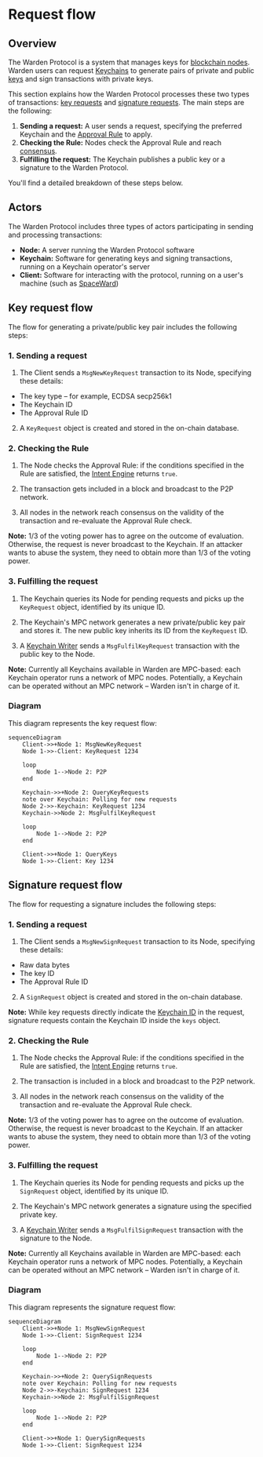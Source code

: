 ﻿---
sidebar_position: 4
---

# Request flow

## Overview

The Warden Protocol is a system that manages keys for [blockchain nodes](/learn/glossary#warden-protocol-node). Warden users can request [Keychains](/learn/glossary#keychain) to generate pairs of private and public [keys](/learn/glossary#key) and sign transactions with private keys.

This section explains how the Warden Protocol processes these two types of transactions: [key requests](/learn/glossary#key-request) and [signature requests](/learn/glossary#signature-request). The main steps are the following:

1. **Sending a request:** A user sends a request, specifying the preferred Keychain and the [Approval Rule](/learn/glossary#approval-rule) to apply.
2. **Checking the Rule:** Nodes check the Approval Rule and reach [consensus](/learn/glossary#staking).
3. **Fulfilling the request:** The Keychain publishes a public key or a signature to the Warden Protocol.

You'll find a detailed breakdown of these steps below.

## Actors

The Warden Protocol includes three types of actors participating in sending and processing transactions:

- **Node:** A server running the Warden Protocol software
- **Keychain:** Software for generating keys and signing transactions, running on a Keychain operator's server
- **Client:** Software for interacting with the protocol, running on a user's machine (such as [SpaceWard](/learn/glossary#spaceward))

## Key request flow

The flow for generating a private/public key pair includes the following steps:

### 1. Sending a request

1. The Client sends a `MsgNewKeyRequest` transaction to its Node, specifying these details:

- The key type – for example, ECDSA secp256k1
- The Keychain ID
- The Approval Rule ID

2. A `KeyRequest` object is created and stored in the on-chain database.

### 2. Checking the Rule

1. The Node checks the Approval Rule: if the conditions specified in the Rule are satisfied, the [Intent Engine](/learn/glossary#intent-engine) returns `true`.

2. The transaction gets included in a block and broadcast to the P2P network.

3. All nodes in the network reach consensus on the validity of the transaction and re-evaluate the Approval Rule check.

**Note:** 1/3 of the voting power has to agree on the outcome of evaluation. Otherwise, the request is never broadcast to the Keychain. If an attacker wants to abuse the system, they need to obtain more than 1/3 of the voting power.

### 3. Fulfilling the request

1. The Keychain queries its Node for pending requests and picks up the `KeyRequest` object, identified by its unique ID.

2. The Keychain's MPC network generates a new private/public key pair and stores it. The new public key inherits its ID from the `KeyRequest` ID. 

3. A [Keychain Writer](/learn/glossary#keychain-writer) sends a `MsgFulfilKeyRequest` transaction with the public key to the Node.

**Note:** Currently all Keychains available in Warden are MPC-based: each Keychain operator runs a network of MPC nodes. Potentially, a Keychain can be operated without an MPC network – Warden isn't in charge of it.

### Diagram

This diagram represents the key request flow:

```mermaid
sequenceDiagram
    Client->>+Node 1: MsgNewKeyRequest
    Node 1->>-Client: KeyRequest 1234

    loop
        Node 1-->Node 2: P2P
    end

    Keychain->>+Node 2: QueryKeyRequests
    note over Keychain: Polling for new requests
    Node 2->>-Keychain: KeyRequest 1234
    Keychain->>Node 2: MsgFulfilKeyRequest

    loop
        Node 1-->Node 2: P2P
    end

    Client->>+Node 1: QueryKeys
    Node 1->>-Client: Key 1234
```

## Signature request flow

The flow for requesting a signature includes the following steps:

### 1. Sending a request

1. The Client sends a `MsgNewSignRequest` transaction to its Node, specifying these details:

- Raw data bytes
- The key ID
- The Approval Rule ID

2. A `SignRequest` object is created and stored in the on-chain database.

**Note:** While key requests directly indicate the [Keychain ID](/learn/glossary#keychain-id) in the request, signature requests contain the Keychain ID inside the `keys` object.

### 2. Checking the Rule

1. The Node checks the Approval Rule: if the conditions specified in the Rule are satisfied, the [Intent Engine](/learn/glossary#intent-engine) returns `true`.

2. The transaction is included in a block and broadcast to the P2P network.  

3. All nodes in the network reach consensus on the validity of the transaction and re-evaluate the Approval Rule check.

**Note:** 1/3 of the voting power has to agree on the outcome of evaluation. Otherwise, the request is never broadcast to the Keychain. If an attacker wants to abuse the system, they need to obtain more than 1/3 of the voting power.

### 3. Fulfilling the request

1. The Keychain queries its Node for pending requests and picks up the `SignRequest` object, identified by its unique ID.  

2. The Keychain's MPC network generates a signature using the specified private key.  

3. A [Keychain Writer](/learn/glossary#keychain-writer) sends a `MsgFulfilSignRequest` transaction with the signature to the Node.

**Note:** Currently all Keychains available in Warden are MPC-based: each Keychain operator runs a network of MPC nodes. Potentially, a Keychain can be operated without an MPC network – Warden isn't in charge of it.

### Diagram

This diagram represents the signature request flow:

```mermaid
sequenceDiagram
    Client->>+Node 1: MsgNewSignRequest
    Node 1->>-Client: SignRequest 1234

    loop
        Node 1-->Node 2: P2P
    end

    Keychain->>+Node 2: QuerySignRequests
    note over Keychain: Polling for new requests
    Node 2->>-Keychain: SignRequest 1234
    Keychain->>Node 2: MsgFulfilSignRequest

    loop
        Node 1-->Node 2: P2P
    end

    Client->>+Node 1: QuerySignRequests
    Node 1->>-Client: SignRequest 1234
```